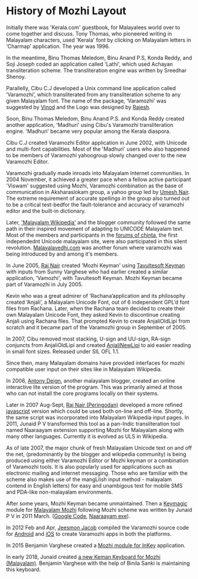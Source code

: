 # History of Mozhi Layout
Initially there was 'Kerala.com' guestbook, for Malayalees world over to come together and discuss. Tony Thomas, who pioneered writing in Malayalam characters, used 'Kerala' font by clicking on Malayalam letters in ‘Charmap’ application. The year was 1996.

In the meantime, Binu Thomas Meledom, Binu Anand P.S, Konda Reddy, and Soji Joseph coded an application called 'Lathi', which used Achayan transliteration scheme. The transliteration engine was written by Sreedhar Shenoy.

Parallelly, Cibu C.J developed a Unix command line application called ‘Varamozhi’, which transliterated from any transliteration scheme to any given Malayalam font. The name of the package, ‘Varamozhi’ was suggested by [Vinod](http://www.nitc.ac.in/nitc/user_profile/index.jsp?__tg_login=pathari) and the Logo was designed by [Rajesh](http://rajsid.tripod.com/personal.htm).

Soon, Binu Thomas Meledom, Binu Anand P.S. and Konda Reddy created another application, 'Madhuri' using Cibu's Varamozhi transliteration engine. 'Madhuri' became very popular among the Kerala diaspora.

Cibu C.J created Varamozhi Editor application in June 2002, with Unicode and multi-font capabilities. Most of the 'Madhuri' users who also happened to be members of Varamozhi yahoogroup slowly changed over to the new Varamozhi Editor.

Varamozhi gradually made inroads into Malayalam Internet communities. In 2004 November, it achieved a greater pace when a fellow active participant 'Viswam' suggested using Mozhi, Varamozhi combination as the base of communication in Aksharaslokam group, a yahoo group led by [Umesh Nair](http://malayalam.usvishakh.net/blog/). The extreme requirement of accurate spellings in the group also turned out to be a critical test-bedfor the fault-tolerance and accuracy of varamozhi editor and the built-in dictionary.

Later, ['Malayalam Wikipedia'](http://ml.wikipedia.org/) and the blogger community followed the same path in their inspired movement of adapting to UNICODE Malayalam text. Most of the members and participants in the [forums of chinta](http://chintha.com/), the first independednt Unicode malayalam site, were also participated in this silent revolution. [Malayalavedhi.com](http://www.malayalavedhi.com/) was another forum where varamozhi was being introduced by and among it's members.

In June 2005, [Raj Nair](http://peringz.googlepages.com/) created 'Mozhi Keyman' using [Tavultesoft Keyman](http://www.tavultesoft.com/keyman/Tavultesoft) with inputs from Sunny Varghese who had earlier created a similar application, 'Vamozhi', with Tavultesoft Keyman. Mozhi Keyman became part of Varamozhi in July 2005.

Kevin who was a great admirer of ‘Rachana’application and its philosophy created ‘Anjali’, a Malayalam Unicode Font, out of 6 independent GPL’d font files from Rachana. Later, when the Rachana team decided to create their own Malayalam Unicode Font, they asked Kevin to discontinue creating Anjali using Rachana files. That prompted Kevin to create AnjaliOldLipi from scratch and it became part of the Varamozhi group in September of 2005.

In 2007, Cibu removed most stacking, U-sign and UU-sign, RA-sign conjuncts from AnjaliOldLipi and created [AnjaliNewLipi](https://sites.google.com/site/cibu/anjalioldlipi-font) to aid easier reading in small font sizes. Released under SIL OFL 1.1.

Since then, many Malayalam domains have provided interfaces for mozhi compatible user input on their sites like in Malayalam Wikipedia.

In 2006, [Antony Deign](http://adeign.googlepages.com/ilamozhi.html), another malayalam blogger, created an online interactive lite version of the program. This was primarily aimed at those who can not install the core programs locally on their systems.

Later in 2007 Aug-Sept, [Raj Nair (Peringodan)](http://peringz.googlepages.com) developed a more refined [javascript](http://peringz.googlepages.com/mozhi_offline.htm) version which could be used both on-line and off-line. Shortly, the same script was incorporated into Malayalam Wikipedia input pages. In 2011, Junaid P V transformed this tool as a pan-Indic transliteration tool named Naaraayam extension supporting Mozhi for Malayalam along with many other languages. Currently it is evolved as ULS in Wikipedia.

As of late 2007, the major chunk of fresh Malayalam Unicode text on and off the net, (predominantly by the blogger and wikipedia community) is being produced using either Varamozhi Editor or Mozhi keyman or a combination of Varamozhi tools. It is also popularly used for applications such as electronic mailing and internet messaging. Those who are familiar with the scheme also makes use of the mangLIish input method - malayalam contend in English letters) for easy and unambigous text for mobile SMS and PDA-like non-malayalam environments.

After some years, Mozhi Keyman became unmaintained. Then a [Keymagic](https://keymagic.net/downloads/) module for [Malayalam Mozhi](http://bloghelpline.cyberjalakam.com/2011/03/blog-post_20.html) following Mozhi scheme was written by Junaid P V in 2011 March. ([Google Code](http://code.google.com/p/keymagic), [Naaraayam exe](http://naaraayam.googlecode.com/files/KeyMagic-1.4-Malayalam-setup.exe)).

In 2012 Feb and Apr, [Jeesmon Jacob](https://github.com/jeesmon) compiled the Varamozhi source code for [Android](https://play.google.com/store/apps/details?id=com.jeesmon.apps.varamozhi) and [iOS](https://apps.apple.com/in/app/varamozhi/id514987251) to create Varamozhi apps in both the platforms.

In 2015 Benjamin Varghese created a [Mozhi module for InKey](http://inkeysoftware.com/keyboard/mlym-Mozhi/index.html) application. 

In early 2018, Junaid created [a new Keman Keyboard for Mozhi (Malayalam)](#). Benjamin Varghese with the help of Binila Sanki is maintaining this keyboard.